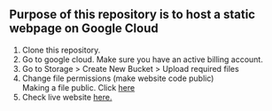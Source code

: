 ## Purpose of this repository is to host a static webpage on Google Cloud

1. Clone this repository.<br>
2. Go to google cloud. Make sure you have an active billing account.<br> 
3. Go to Storage > Create New Bucket > Upload required files<br> 
4. Change file permissions (make website code public)<br> 
Making a file public. Click <a href='https://cloud.google.com/storage/docs/access-control/making-data-public#buckets'> here </a><br>
5. Check live website <a href='https://storage.googleapis.com/ritaacademy/engl/index.html'>here.</a>

